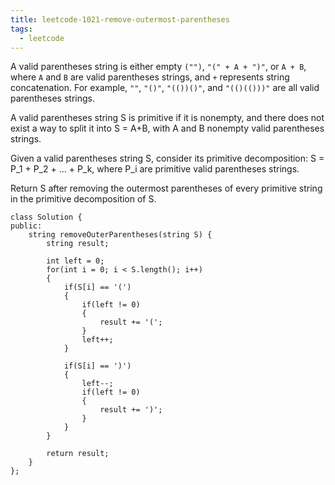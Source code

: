 ```yaml
---
title: leetcode-1021-remove-outermost-parentheses
tags:
  - leetcode
---
```


A valid parentheses string is either empty `("")`, ``"(" + A + ")"``, or `A + B`, where `A` and `B` are valid parentheses strings, and `+` represents string concatenation.  For example, `""`, `"()"`, `"(())()"`, and `"(()(()))"` are all valid parentheses strings.

<!--more-->

A valid parentheses string S is primitive if it is nonempty, and there does not exist a way to split it into S = A+B, with A and B nonempty valid parentheses strings.

Given a valid parentheses string S, consider its primitive decomposition: S = P_1 + P_2 + ... + P_k, where P_i are primitive valid parentheses strings.

Return S after removing the outermost parentheses of every primitive string in the primitive decomposition of S.



```
class Solution {
public:
    string removeOuterParentheses(string S) {
        string result;

        int left = 0;
        for(int i = 0; i < S.length(); i++)
        {
            if(S[i] == '(')
            {
                if(left != 0)
                {
                    result += '(';
                }
                left++;
            }

            if(S[i] == ')')
            {
                left--;
                if(left != 0)
                {
                    result += ')';
                }
            }
        }

        return result;
    }
};
```
